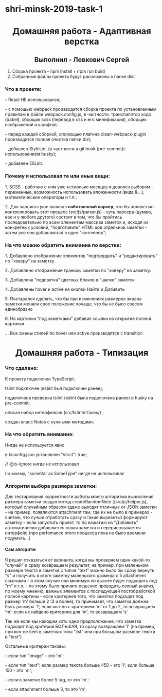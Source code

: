# shri-minsk-2019-task-1

<h1 align="center">Домашняя работа - Адаптивная верстка</h1>
<h2 align="center">Выполнил - Левкович Сергей</h2>

1. Сборка проекта - npm install + npm run build
2. Собранные файлы проекта будут расоложены в папке dist

<h3>Что в проекте:</h3>
<p>- React НЕ использовался;</p>
<p>- с помощью webpack производится сборка проекта по установленным правилам в файле webpack.config.js, в частности: транспилятор кода (babel), сборщик scss (перевод в css и его минификация), сборщик изображений и шрифтов;</p>
<p>- перед каждой сборкой, спомощью плагина clean-webpack-plugin производится полная очистка папки dist;</p>
<p>- добавлен StyleLint (в частности в git hook (pre-commit)с использованием husky);</p>
<p>- добавлен ESLint.</p>

<h3>Почему я использовал те или иные вещи:</h3>
<p>1. SCSS - работаю с ним уже несколько месяцев и доволен выбором - переменные, возможность использовать вложенности (вида &__), математические операторы и т.п.;</p>
<p>2. Для парсинга json написал <b>собственный парсер</b>, что бы полностью контролировать этот процесс (src/js/parser.js) - суть парсера (думаю, как и у любого другого) состоит в том, что бы пройтись последовательно по всем элементам массива заметок и, исходя из конкретных условий, "подготовить" HTML код отдельной заметки - затем все они добавляются в один "контейнер";</p>
<p></p>

<h3>На что можно обратить внимание по верстке:</h3>
<p>1. Добавлено отображение элементов "подтвердить" и "редактировать" по "ховеру" на заметку.</p>
<p>2. Добавлено отображение границы заметки по "ховеру" на заметку.</p>
<p>3. Добавлена "подсветка" цветных блоков в "шапке" заметок</p>
<p>4. Добавлены hover и active на кнопки Найти и Добавить</p>
<p>5. Постарался сделать, что бы при изменениях размеров экрана заметки меняли свое положение почаще, что бы не было совсем единобразно</p>
<p>6. На картинки "под заметками" добавил ссылки на открытие полной картинки</p>
<p>... Все смены стилей по hover или active производятся с transition</p>


<h1 align="center">Домашняя работа - Типизация</h1>
<h3>Что сделано:</h3>
<p>К проекту подключен TypeScript;</p>
<p>tslint подключен (eslint был подключен ранее);</p>
<p>подключена проверка tslint (eslint была подключена ранее) в husky на pre-commit;</p>
<p>описан набор интерфейсов (src/ts/interfaces/) ;</p>
<p>создан класс Notes с нужными методами;</p>

<h3>На что обратить внимание:</h3>
<p>Нигде не используется явно <any></p>
<p>в tsconfig.json установлен "strict": true;</p>
<p>// @ts-ignore нигде не использовал</p>
<p>по моему, "someVar as SomeType" нигде не использовал

<h3>Алгоритм выбора размера заметки: </h3>
<p>Для тестирования корректности работы моего алгоритма вычисления размера заметки создал метод createRandomNote (/src/js/helper.js), который случайным образом (даже выходят отличные от JSON заметки - на пример, появляются attachment там, где их не было в примерах - считаю, что лучше отработать сразу и такие вырианты) формируют заметку - если запустить проект, то по нажатию на "Добавить" автоматически добавляется новая заметка и перерисовывается интерфейс (про perfomance этого процесса пока не было времени подумать...)</p>
<h4>Сам алгоритм</h4>
<p>Я решил отказаться от варианта, когда мы проверяем один какой-то "случай" и сразу возвращаем результат, на пример, при маленьком размере текста в заметке с типов "text" можно было бы сразу вернуть "s" и получить в итоге заметку маленького размера с 5 attachment ссылками - в этом случае они минимум по высоте будет подходить под "m" и т.п. - по этому было принято решение проводить полный анализ, по моему мнению, важных элементов с последующей постобработкой полной картины - если критериев того, что заметка подходит под размер 'm' больше 2 (3 и более), то принимает, что заметка должна быть размера 'l'; если кол-во с критерием 'm' от 1 до 2, то возвращаем 'm'; если не найдено критериев для 'm', то возвращаем 's'</p>
<p>Так же если мы находим хоть одно предположение, что заметка подходит под критерий БОЛЬШАЯ, то сразу возвращаем 'l' (на пример, при  кол-ве item в заметках типа "list" или при большом размере текста в "test")</p>
<p>Остальные критерии таковы:</p>
<p> - если тип "image" - это 'm';</p>
<p> - если тип "text": если размер текста больше 450 - это 'l'; если больше 150 - это 'm';</p>
<p> - если в заметке более 5 tag, то это 'm';</p>
<p> - если attachment больше 3, то это 'm';</p>
